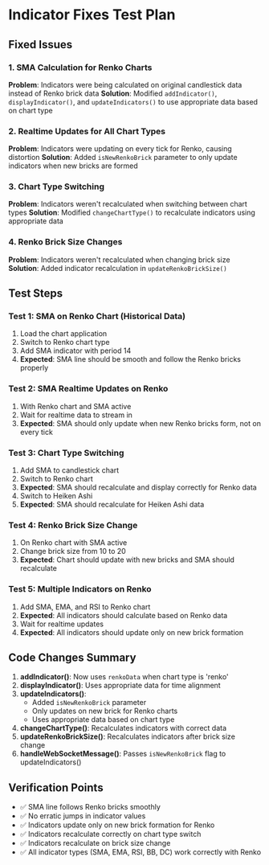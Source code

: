 # Indicator Fixes Test Plan

## Fixed Issues

### 1. SMA Calculation for Renko Charts
**Problem**: Indicators were being calculated on original candlestick data instead of Renko brick data
**Solution**: Modified `addIndicator()`, `displayIndicator()`, and `updateIndicators()` to use appropriate data based on chart type

### 2. Realtime Updates for All Chart Types
**Problem**: Indicators were updating on every tick for Renko, causing distortion
**Solution**: Added `isNewRenkoBrick` parameter to only update indicators when new bricks are formed

### 3. Chart Type Switching
**Problem**: Indicators weren't recalculated when switching between chart types
**Solution**: Modified `changeChartType()` to recalculate indicators using appropriate data

### 4. Renko Brick Size Changes
**Problem**: Indicators weren't recalculated when changing brick size
**Solution**: Added indicator recalculation in `updateRenkoBrickSize()`

## Test Steps

### Test 1: SMA on Renko Chart (Historical Data)
1. Load the chart application
2. Switch to Renko chart type
3. Add SMA indicator with period 14
4. **Expected**: SMA line should be smooth and follow the Renko bricks properly

### Test 2: SMA Realtime Updates on Renko
1. With Renko chart and SMA active
2. Wait for realtime data to stream in
3. **Expected**: SMA should only update when new Renko bricks form, not on every tick

### Test 3: Chart Type Switching
1. Add SMA to candlestick chart
2. Switch to Renko chart
3. **Expected**: SMA should recalculate and display correctly for Renko data
4. Switch to Heiken Ashi
5. **Expected**: SMA should recalculate for Heiken Ashi data

### Test 4: Renko Brick Size Change
1. On Renko chart with SMA active
2. Change brick size from 10 to 20
3. **Expected**: Chart should update with new bricks and SMA should recalculate

### Test 5: Multiple Indicators on Renko
1. Add SMA, EMA, and RSI to Renko chart
2. **Expected**: All indicators should calculate based on Renko data
3. Wait for realtime updates
4. **Expected**: All indicators should update only on new brick formation

## Code Changes Summary

1. **addIndicator()**: Now uses `renkoData` when chart type is 'renko'
2. **displayIndicator()**: Uses appropriate data for time alignment
3. **updateIndicators()**:
   - Added `isNewRenkoBrick` parameter
   - Only updates on new brick for Renko charts
   - Uses appropriate data based on chart type
4. **changeChartType()**: Recalculates indicators with correct data
5. **updateRenkoBrickSize()**: Recalculates indicators after brick size change
6. **handleWebSocketMessage()**: Passes `isNewRenkoBrick` flag to updateIndicators()

## Verification Points

- ✅ SMA line follows Renko bricks smoothly
- ✅ No erratic jumps in indicator values
- ✅ Indicators update only on new brick formation for Renko
- ✅ Indicators recalculate correctly on chart type switch
- ✅ Indicators recalculate on brick size change
- ✅ All indicator types (SMA, EMA, RSI, BB, DC) work correctly with Renko